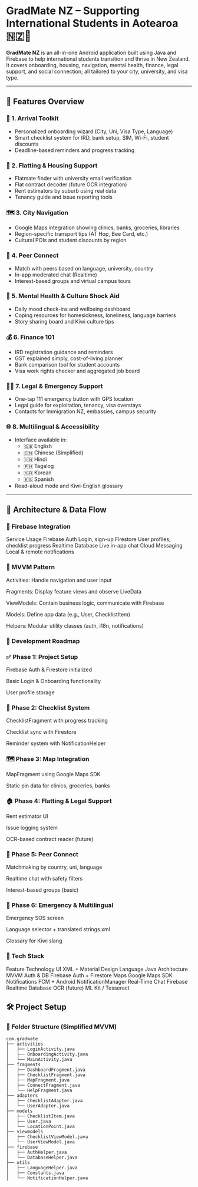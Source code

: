# GradMate NZ – Supporting International Students in Aotearoa 🇳🇿📱

**GradMate NZ** is an all-in-one Android application built using Java and Firebase to help international students transition and thrive in New Zealand. It covers onboarding, housing, navigation, mental health, finance, legal support, and social connection; all tailored to your city, university, and visa type.

---

## 🌟 Features Overview

### 🛬 1. Arrival Toolkit
- Personalized onboarding wizard (City, Uni, Visa Type, Language)
- Smart checklist system for IRD, bank setup, SIM, Wi-Fi, student discounts
- Deadline-based reminders and progress tracking

### 🏡 2. Flatting & Housing Support
- Flatmate finder with university email verification
- Flat contract decoder (future OCR integration)
- Rent estimators by suburb using real data
- Tenancy guide and issue reporting tools

### 🗺️ 3. City Navigation
- Google Maps integration showing clinics, banks, groceries, libraries
- Region-specific transport tips (AT Hop, Bee Card, etc.)
- Cultural POIs and student discounts by region

### 🤝 4. Peer Connect
- Match with peers based on language, university, country
- In-app moderated chat (Realtime)
- Interest-based groups and virtual campus tours

### 🧠 5. Mental Health & Culture Shock Aid
- Daily mood check-ins and wellbeing dashboard
- Coping resources for homesickness, loneliness, language barriers
- Story sharing board and Kiwi culture tips

### 💰 6. Finance 101
- IRD registration guidance and reminders
- GST explained simply, cost-of-living planner
- Bank comparison tool for student accounts
- Visa work rights checker and aggregated job board

### 🧑‍⚖️ 7. Legal & Emergency Support
- One-tap 111 emergency button with GPS location
- Legal guide for exploitation, tenancy, visa overstays
- Contacts for Immigration NZ, embassies, campus security

### 🌐 8. Multilingual & Accessibility
- Interface available in:
  - 🇬🇧 English
  - 🇨🇳 Chinese (Simplified)
  - 🇮🇳 Hindi
  - 🇵🇭 Tagalog
  - 🇰🇷 Korean
  - 🇪🇸 Spanish
- Read-aloud mode and Kiwi-English glossary

---

## 🧠 Architecture & Data Flow
### 🔄 Firebase Integration
Service	Usage
Firebase Auth	Login, sign-up
Firestore	User profiles, checklist progress
Realtime Database	Live in-app chat
Cloud Messaging	Local & remote notifications

### 🔧 MVVM Pattern
Activities: Handle navigation and user input

Fragments: Display feature views and observe LiveData

ViewModels: Contain business logic, communicate with Firebase

Models: Define app data (e.g., User, ChecklistItem)

Helpers: Modular utility classes (auth, i18n, notifications)

### 🚧 Development Roadmap
### ✅ Phase 1: Project Setup
 Firebase Auth & Firestore initialized

 Basic Login & Onboarding functionality

 User profile storage

### 📝 Phase 2: Checklist System
 ChecklistFragment with progress tracking

 Checklist sync with Firestore

 Reminder system with NotificationHelper

### 🗺️ Phase 3: Map Integration
 MapFragment using Google Maps SDK

 Static pin data for clinics, groceries, banks

### 🏠 Phase 4: Flatting & Legal Support
 Rent estimator UI

 Issue logging system

 OCR-based contract reader (future)

### 🤝 Phase 5: Peer Connect
 Matchmaking by country, uni, language

 Realtime chat with safety filters

 Interest-based groups (basic)

### 🚨 Phase 6: Emergency & Multilingual
 Emergency SOS screen

 Language selector + translated strings.xml

 Glossary for Kiwi slang

### 🧪 Tech Stack
Feature	Technology
UI	XML + Material Design
Language	Java
Architecture	MVVM
Auth & DB	Firebase Auth + Firestore
Maps	Google Maps SDK
Notifications	FCM + Android NotificationManager
Real-Time Chat	Firebase Realtime Database
OCR (future)	ML Kit / Tesseract

## 🛠️ Project Setup
### 📁 Folder Structure (Simplified MVVM)

```plaintext
com.gradmate
├── activities
│   ├── LoginActivity.java
│   ├── OnboardingActivity.java
│   └── MainActivity.java
├── fragments
│   ├── DashboardFragment.java
│   ├── ChecklistFragment.java
│   ├── MapFragment.java
│   ├── ConnectFragment.java
│   └── HelpFragment.java
├── adapters
│   ├── ChecklistAdapter.java
│   └── UserAdapter.java
├── models
│   ├── ChecklistItem.java
│   ├── User.java
│   └── LocationPoint.java
├── viewmodels
│   ├── ChecklistViewModel.java
│   └── UserViewModel.java
├── firebase
│   ├── AuthHelper.java
│   └── DatabaseHelper.java
├── utils
│   ├── LanguageHelper.java
│   ├── Constants.java
│   └── NotificationHelper.java
